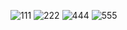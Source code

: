 ![111](https://user-images.githubusercontent.com/81948142/166915464-f644eba2-15cc-4b9f-baaa-3f78b10241a0.JPG)
![222](https://user-images.githubusercontent.com/81948142/166915473-3ffdd360-90e7-4eab-ad18-0c9ab6597af1.JPG)
![444](https://user-images.githubusercontent.com/81948142/166915483-63512964-ef4c-4bbf-925b-8ac29fa17c67.JPG)
![555](https://user-images.githubusercontent.com/81948142/166915489-2758f8a8-cd07-4c47-a7b4-4c7471ed1a3a.JPG)
